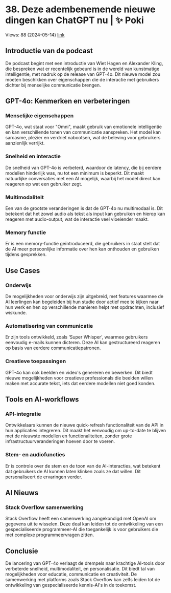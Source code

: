 # 38. Deze adembenemende nieuwe dingen kan ChatGPT nu | ✨ Poki
Views: 88 (2024-05-14) [link](https://www.youtube.com/watch?v=1uKHG0p8f_s)


 ## Introductie van de podcast
De podcast begint met een introductie van Wiet Hagen en Alexander Kling, die bespreken wat er recentelijk gebeurd is in de wereld van kunstmatige intelligentie, met nadruk op de release van GPT-4o. Dit nieuwe model zou moeten beschikken over eigenschappen die de interactie met gebruikers dichter bij menselijke communicatie brengen.

## GPT-4o: Kenmerken en verbeteringen
### Menselijke eigenschappen
GPT-4o, wat staat voor "Omni", maakt gebruik van emotionele intelligentie en kan verschillende tonen van communicatie aanspreken. Het model kan sarcasme, plezier en verdriet nabootsen, wat de beleving voor gebruikers aanzienlijk verrijkt.

### Snelheid en interactie
De snelheid van GPT-4o is verbeterd, waardoor de latency, die bij eerdere modellen hinderlijk was, nu tot een minimum is beperkt. Dit maakt natuurlijke conversaties met een AI mogelijk, waarbij het model direct kan reageren op wat een gebruiker zegt.

### Multimodaliteit
Een van de grootste veranderingen is dat de GPT-4o nu multimodaal is. Dit betekent dat het zowel audio als tekst als input kan gebruiken en hierop kan reageren met audio-output, wat de interactie veel vloeiender maakt.

### Memory functie
Er is een memory-functie geïntroduceerd, die gebruikers in staat stelt dat de AI meer persoonlijke informatie over hen kan onthouden en gebruiken tijdens gesprekken.

## Use Cases
### Onderwijs
De mogelijkheden voor onderwijs zijn uitgebreid, met features waarmee de AI leerlingen kan begeleiden bij hun studie door actief mee te kijken naar hun werk en hen op verschillende manieren helpt met opdrachten, inclusief wiskunde.

### Automatisering van communicatie
Er zijn tools ontwikkeld, zoals ‘Super Whisper’, waarmee gebruikers eenvoudig e-mails kunnen dicteren. Deze AI kan gestructureerd reageren op basis van eerdere communicatiepatronen.

### Creatieve toepassingen
GPT-4o kan ook beelden en video's genereren en bewerken. Dit biedt nieuwe mogelijkheden voor creatieve professionals die beelden willen maken met accurate tekst, iets dat eerdere modellen niet goed konden.

## Tools en AI-workflows
### API-integratie
Ontwikkelaars kunnen de nieuwe quick-refresh functionaliteit van de API in hun applicaties integreren. Dit maakt het eenvoudig om up-to-date te blijven met de nieuwste modellen en functionaliteiten, zonder grote infrastructuurveranderingen hoeven door te voeren.

### Stem- en audiofuncties
Er is controle over de stem en de toon van de AI-interacties, wat betekent dat gebruikers de AI kunnen laten klinken zoals ze dat willen. Dit personaliseert de ervaringen verder.

## AI Nieuws
### Stack Overflow samenwerking
Stack Overflow heeft een samenwerking aangekondigd met OpenAI om gegevens uit te wisselen. Deze deal kan leiden tot de ontwikkeling van een gespecialiseerde programmeer-AI die toegankelijk is voor gebruikers die met complexe programmeervragen zitten.

## Conclusie
De lancering van GPT-4o verlaagt de drempels naar krachtige AI-tools door verbeterde snelheid, multimodaliteit, en personalisatie. Dit biedt tal van mogelijkheden voor educatie, communicatie en creativiteit. De samenwerking met platforms zoals Stack Overflow kan zelfs leiden tot de ontwikkeling van gespecialiseerde kennis-AI's in de toekomst.